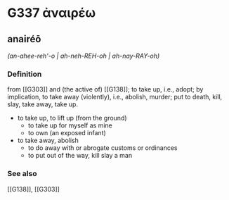 # G337 ἀναιρέω

## anairéō

_(an-ahee-reh'-o | ah-neh-REH-oh | ah-nay-RAY-oh)_

### Definition

from [[G303]] and (the active of) [[G138]]; to take up, i.e., adopt; by implication, to take away (violently), i.e., abolish, murder; put to death, kill, slay, take away, take up.

- to take up, to lift up (from the ground)
  - to take up for myself as mine
  - to own (an exposed infant)
- to take away, abolish
  - to do away with or abrogate customs or ordinances
  - to put out of the way, kill slay a man

### See also

[[G138]], [[G303]]

